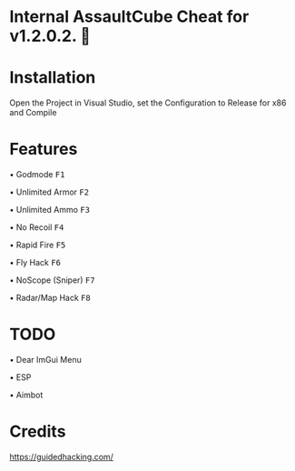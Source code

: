 # Internal AssaultCube Cheat for v1.2.0.2. 🦈 

# Installation
Open the Project in Visual Studio, set the Configuration to Release for x86 and Compile

# Features

• Godmode <kbd>F1</kbd>

• Unlimited Armor <kbd>F2</kbd>

• Unlimited Ammo <kbd>F3</kbd>

• No Recoil <kbd>F4</kbd>

• Rapid Fire <kbd>F5</kbd>

• Fly Hack <kbd>F6</kbd>

• NoScope (Sniper) <kbd>F7</kbd>

• Radar/Map Hack <kbd>F8</kbd>

# TODO

• Dear ImGui Menu

• ESP

• Aimbot

# Credits
https://guidedhacking.com/
